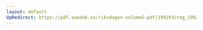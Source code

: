 ```yaml
---
layout: default
UpRedirect: https://pdf.swedeb.se/riksdagen-volumeG-pdf/199293/reg_199293/reg_199293_0502.pdf
---
```

